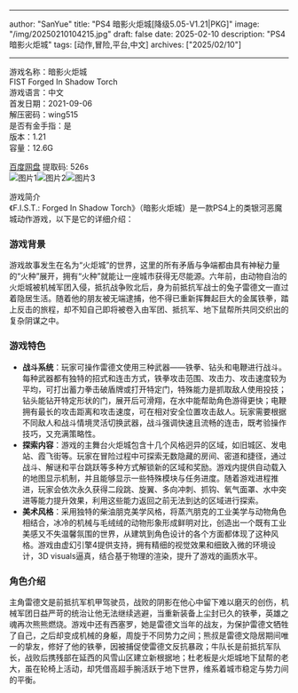 
---
author: "SanYue"
title: "PS4 暗影火炬城[降级5.05-V1.21|PKG]"
image: "/img/20250210104215.jpg"
draft: false
date: 2025-02-10
description: "PS4 暗影火炬城"
tags: [动作,冒险,平台,中文]
archives: ["2025/02/10"]

---

游戏名称：暗影火炬城   
FIST Forged In Shadow Torch    
游戏语言：中文  
首发日期：2021-09-06  
解压密码：wing515  
是否有金手指：是  
版本：1.21   
容量：12.6G

[百度网盘](https://pan.baidu.com/s/1TI8rt8LG1sHiIiKdWXQj2A) 提取码: 526s  
![图片1](/img/052843.jpg)![图片2](/img/244f26.jpg)![图片3](/img/d6eb1f.jpg)  

游戏简介  
《F.I.S.T.: Forged In Shadow Torch》（暗影火炬城）是一款PS4上的类银河恶魔城动作游戏，以下是它的详细介绍：

### 游戏背景
游戏故事发生在名为“火炬城”的世界，这里的所有矛盾与争端都由具有神秘力量的“火种”展开，拥有“火种”就能让一座城市获得无尽能源。六年前，由动物自治的火炬城被机械军团入侵，抵抗战争败北后，身为前抵抗军战士的兔子雷德文一直过着隐居生活。随着他的朋友被无端逮捕，他不得已重新挥舞起巨大的金属铁拳，踏上反击的旅程，却不知自己即将被卷入由军团、抵抗军、地下鼠帮所共同交织出的复杂阴谋之中。

### 游戏特色
- **战斗系统**：玩家可操作雷德文使用三种武器——铁拳、钻头和电鞭进行战斗。每种武器都有独特的招式和连击方式，铁拳攻击范围、攻击力、攻击速度较为平均，可打出蓄力拳击破盾牌或打开特定门，特殊能力是抓取敌人使用投技；钻头能钻开特定形状的门，展开后可滑翔，在水中能帮助角色游得更快；电鞭拥有最长的攻击距离和攻击速度，可在相对安全位置攻击敌人。玩家需要根据不同敌人和战斗情境灵活切换武器，战斗强调快速且流畅的连击，既考验操作技巧，又充满策略性。
- **探索内容**：游戏的主舞台火炬城包含十几个风格迥异的区域，如旧城区、发电站、霞飞街等。玩家在冒险过程中可探索无数隐藏的房间、密道和捷径，通过战斗、解谜和平台跳跃等多种方式解锁新的区域和奖励。游戏内提供自动载入的地图显示机制，并且能够显示一些特殊模块与任务进度。随着游戏进程推进，玩家会依次永久获得二段跳、旋翼、多向冲刺、抓钩、氧气面罩、水中突进等能力提升效果，利用这些能力返回之前无法到达的区域进行探索。
- **美术风格**：采用独特的柴油朋克美学风格，将蒸汽朋克的工业美学与动物角色相结合，冰冷的机械与毛绒绒的动物形象形成鲜明对比，创造出一个既有工业美感又不失温馨氛围的世界，从建筑到角色设计的各个方面都体现了这种风格。游戏由虚幻引擎4提供支持，拥有精细的视觉效果和细致入微的环境设计，3D visuals逼真，结合基于物理的渲染，提升了游戏的画质水平。

### 角色介绍
主角雷德文是前抵抗军机甲驾驶员，战败的阴影在他心中留下难以磨灭的创伤，机械军团日益严苛的统治让他无法继续逃避，当重新装备上尘封已久的铁拳，英雄之魂再次熊熊燃烧。游戏中还有西塞罗，她是雷德文当年的战友，为保护雷德文牺牲了自己，之后却变成机械的身躯，周旋于不同势力之间；熊叔是雷德文隐居期间唯一的挚友，修好了他的铁拳，因被捕促使雷德文反抗暴政；牛队长是前抵抗军队长，战败后携残部在延西的风雪山区建立新根据地；杜老板是火炬城地下鼠帮的老大，虽在轮椅上活动，却凭借高超手腕活跃于地下世界，维系着城市稳定与势力间的平衡。
